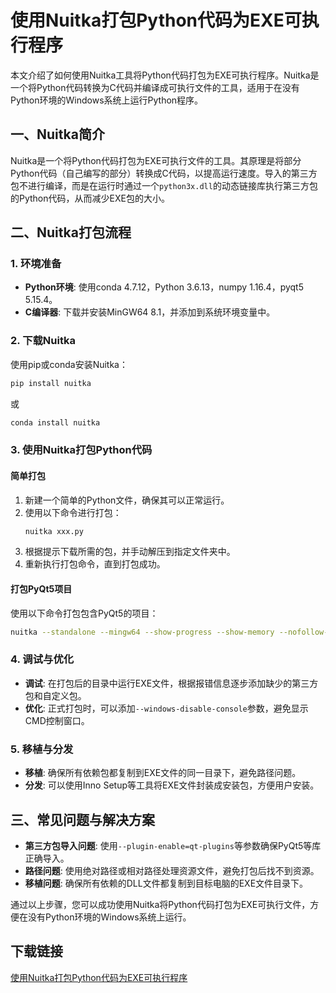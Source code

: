 # 使用Nuitka打包Python代码为EXE可执行程序

本文介绍了如何使用Nuitka工具将Python代码打包为EXE可执行程序。Nuitka是一个将Python代码转换为C代码并编译成可执行文件的工具，适用于在没有Python环境的Windows系统上运行Python程序。

## 一、Nuitka简介

Nuitka是一个将Python代码打包为EXE可执行文件的工具。其原理是将部分Python代码（自己编写的部分）转换成C代码，以提高运行速度。导入的第三方包不进行编译，而是在运行时通过一个`python3x.dll`的动态链接库执行第三方包的Python代码，从而减少EXE包的大小。

## 二、Nuitka打包流程

### 1. 环境准备

- **Python环境**: 使用conda 4.7.12，Python 3.6.13，numpy 1.16.4，pyqt5 5.15.4。
- **C编译器**: 下载并安装MinGW64 8.1，并添加到系统环境变量中。

### 2. 下载Nuitka

使用pip或conda安装Nuitka：
```bash
pip install nuitka
```
或
```bash
conda install nuitka
```

### 3. 使用Nuitka打包Python代码

#### 简单打包

1. 新建一个简单的Python文件，确保其可以正常运行。
2. 使用以下命令进行打包：
   ```bash
   nuitka xxx.py
   ```
3. 根据提示下载所需的包，并手动解压到指定文件夹中。
4. 重新执行打包命令，直到打包成功。

#### 打包PyQt5项目

使用以下命令打包包含PyQt5的项目：
```bash
nuitka --standalone --mingw64 --show-progress --show-memory --nofollow-imports --plugin-enable=qt-plugins --include-qt-plugins=sensible,styles --output-dir=out --windows-icon-from-ico=favicon.ico start.py
```

### 4. 调试与优化

- **调试**: 在打包后的目录中运行EXE文件，根据报错信息逐步添加缺少的第三方包和自定义包。
- **优化**: 正式打包时，可以添加`--windows-disable-console`参数，避免显示CMD控制窗口。

### 5. 移植与分发

- **移植**: 确保所有依赖包都复制到EXE文件的同一目录下，避免路径问题。
- **分发**: 可以使用Inno Setup等工具将EXE文件封装成安装包，方便用户安装。

## 三、常见问题与解决方案

- **第三方包导入问题**: 使用`--plugin-enable=qt-plugins`等参数确保PyQt5等库正确导入。
- **路径问题**: 使用绝对路径或相对路径处理资源文件，避免打包后找不到资源。
- **移植问题**: 确保所有依赖的DLL文件都复制到目标电脑的EXE文件目录下。

通过以上步骤，您可以成功使用Nuitka将Python代码打包为EXE可执行文件，方便在没有Python环境的Windows系统上运行。

## 下载链接

[使用Nuitka打包Python代码为EXE可执行程序](https://pan.quark.cn/s/dd2f542cf843)